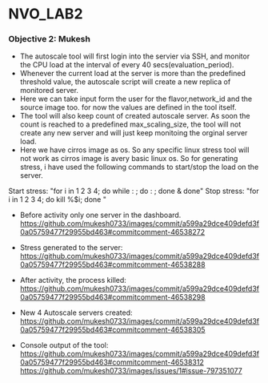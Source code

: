 # NVO_LAB2

### Objective 2: Mukesh
  - The autoscale tool will first login into the servier via SSH, and monitor the CPU load at the interval of every 40 secs(evaluation_period). 
  - Whenever the current load at the server is more than the predefined threshold value, the autoscale script will create a new replica of monitored server. 
  - Here we can take input form the user for the flavor,network_id and the source image too. for now the values are defined in the tool itself. 
  - The tool will also keep count of created autoscale server. As soon the count is reached to a predefined max_scaling_size, the tool will not create any new server and will just     keep monitoing the orginal server load.
  - Here we have cirros image as os. So any specific linux stress tool will not work as cirros image is avery basic linux os. So for generating stress, i have used the following       commands to start/stop the load on the server.

  Start stress: "for i in 1 2 3 4; do while : ; do : ; done & done"
  Stop stress:  "for i in 1 2 3 4; do kill %$i; done "
  
  -	Before activity only one server in the dashboard.
    https://github.com/mukesh0733/images/commit/a599a29dce409defd3f0a05759477f29955bd463#commitcomment-46538272
  
  - Stress generated to the server:
  https://github.com/mukesh0733/images/commit/a599a29dce409defd3f0a05759477f29955bd463#commitcomment-46538288
  
  - After activity, the process killed:
 https://github.com/mukesh0733/images/commit/a599a29dce409defd3f0a05759477f29955bd463#commitcomment-46538298

  - New 4 Autoscale servers created:
  https://github.com/mukesh0733/images/commit/a599a29dce409defd3f0a05759477f29955bd463#commitcomment-46538305
  
  -	Console output of the tool:
  https://github.com/mukesh0733/images/commit/a599a29dce409defd3f0a05759477f29955bd463#commitcomment-46538312
  https://github.com/mukesh0733/images/issues/1#issue-797351077
